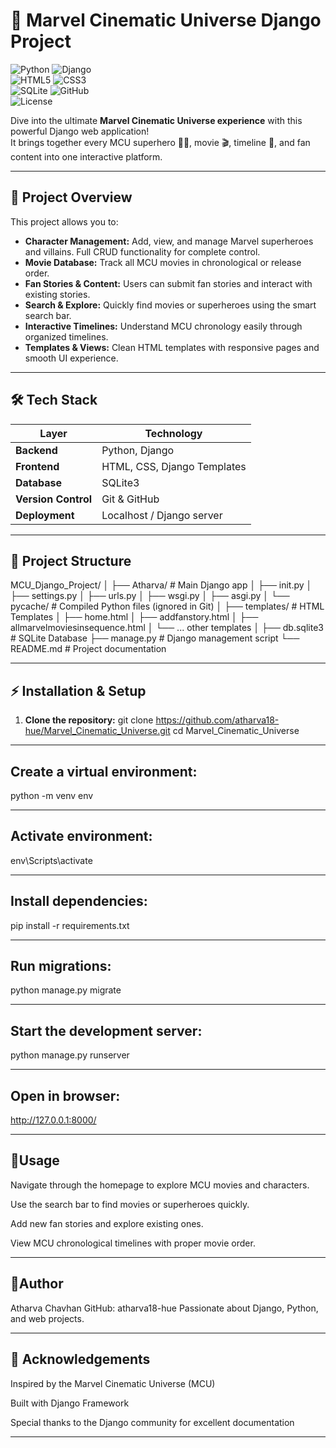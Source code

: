 # 🌌 Marvel Cinematic Universe Django Project  

![Python](https://img.shields.io/badge/Python-3776AB?style=for-the-badge&logo=python&logoColor=white)  ![Django](https://img.shields.io/badge/Django-092E20?style=for-the-badge&logo=django&logoColor=white)  
![HTML5](https://img.shields.io/badge/HTML5-E34F26?style=for-the-badge&logo=html5&logoColor=white)  ![CSS3](https://img.shields.io/badge/CSS3-1572B6?style=for-the-badge&logo=css3&logoColor=white)  
![SQLite](https://img.shields.io/badge/SQLite-07405E?style=for-the-badge&logo=sqlite&logoColor=white)  ![GitHub](https://img.shields.io/badge/GitHub-181717?style=for-the-badge&logo=github&logoColor=white)  
![License](https://img.shields.io/badge/License-MIT-yellow?style=for-the-badge)  

Dive into the ultimate **Marvel Cinematic Universe experience** with this powerful Django web application!  
It brings together every MCU superhero 🦸‍♂️, movie 🎬, timeline 📅, and fan content into one interactive platform.  

------------------------------------------------------------------------------------------------

## 📝 Project Overview

This project allows you to:

- **Character Management:** Add, view, and manage Marvel superheroes and villains. Full CRUD functionality for complete control.
- **Movie Database:** Track all MCU movies in chronological or release order.
- **Fan Stories & Content:** Users can submit fan stories and interact with existing stories.
- **Search & Explore:** Quickly find movies or superheroes using the smart search bar.
- **Interactive Timelines:** Understand MCU chronology easily through organized timelines.
- **Templates & Views:** Clean HTML templates with responsive pages and smooth UI experience.

------------------------------------------------------------------------------------------------

## 🛠 Tech Stack

| Layer            | Technology                    |
|-----------------|-------------------------------|
| **Backend**      | Python, Django               |
| **Frontend**     | HTML, CSS, Django Templates  |
| **Database**     | SQLite3                       |
| **Version Control** | Git & GitHub                |
| **Deployment**   | Localhost / Django server     |

-------------------------------------------------------------------------------------------

## 📂 Project Structure

MCU_Django_Project/
│
├── Atharva/ # Main Django app
│ ├── init.py
│ ├── settings.py
│ ├── urls.py
│ ├── wsgi.py
│ ├── asgi.py
│ └── pycache/ # Compiled Python files (ignored in Git)
│
├── templates/ # HTML Templates
│ ├── home.html
│ ├── addfanstory.html
│ ├── allmarvelmoviesinsequence.html
│ └── ... other templates
│
├── db.sqlite3 # SQLite Database
├── manage.py # Django management script
└── README.md # Project documentation

------------------------------------------------------------------------------------------------

## ⚡ Installation & Setup

1. **Clone the repository:**
git clone https://github.com/atharva18-hue/Marvel_Cinematic_Universe.git
cd Marvel_Cinematic_Universe

------------------------------------------------------------------------------------------------

## Create a virtual environment:
python -m venv env

------------------------------------------------------------------------------------------------

## Activate environment:
env\Scripts\activate

------------------------------------------------------------------------------------------------

## Install dependencies:
pip install -r requirements.txt

------------------------------------------------------------------------------------------------

## Run migrations:
python manage.py migrate

------------------------------------------------------------------------------------------------

## Start the development server:
python manage.py runserver

------------------------------------------------------------------------------------------------

## Open in browser:
http://127.0.0.1:8000/

------------------------------------------------------------------------------------------------
## 🎯Usage
Navigate through the homepage to explore MCU movies and characters.

Use the search bar to find movies or superheroes quickly.

Add new fan stories and explore existing ones.

View MCU chronological timelines with proper movie order.

------------------------------------------------------------------------------------------------

 ## 👤Author
Atharva Chavhan
GitHub: atharva18-hue
Passionate about Django, Python, and web projects.

------------------------------------------------------------------------------------------------

## 🌟 Acknowledgements
Inspired by the Marvel Cinematic Universe (MCU)

Built with Django Framework

Special thanks to the Django community for excellent documentation

------------------------------------------------------------------------------------------------
